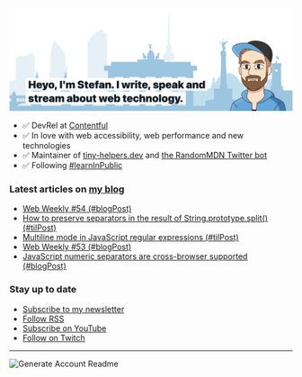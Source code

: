 <img alt="Heyo, I'm Stefan. I write and speak about web technology." src="https://raw.githubusercontent.com/stefanjudis/stefanjudis/main/screenshot.png">

- ✅ DevRel at [Contentful](https://www.contentful.com)
- ✅ In love with web accessibility, web performance and new technologies
- ✅ Maintainer of [tiny-helpers.dev](https://tiny-helpers.dev) and [the RandomMDN Twitter bot](https://twitter.com/randomMDN)
- ✅ Following [#learnInPublic](https://www.stefanjudis.com/today-i-learned/)
### Latest articles on [my blog](https://www.stefanjudis.com)

<!-- BLOG-POST-LIST:START -->
- [Web Weekly #54 &lpar;#blogPost&rpar;](https://www.stefanjudis.com/blog/web-weekly-54/)
- [How to preserve separators in the result of String.prototype.split&lpar;&rpar; &lpar;#tilPost&rpar;](https://www.stefanjudis.com/today-i-learned/how-to-preserve-separators-in-the-result-of-string-prototype-split/)
- [Multiline mode in JavaScript regular expressions &lpar;#tilPost&rpar;](https://www.stefanjudis.com/today-i-learned/multiline-mode-in-javascript-regular-expressions/)
- [Web Weekly #53 &lpar;#blogPost&rpar;](https://www.stefanjudis.com/blog/web-weekly-53/)
- [JavaScript numeric separators are cross-browser supported &lpar;#blogPost&rpar;](https://www.stefanjudis.com/blog/javascript-numeric-separators-are-cross-browser-supported/)
<!-- BLOG-POST-LIST:END -->

### Stay up to date

- [Subscribe to my newsletter](https://www.stefanjudis.com/newsletter/)
- [Follow RSS](https://www.stefanjudis.com/feeds/)
- [Subscribe on YouTube](https://youtube.com/c/stefanjudis)
- [Follow on Twitch](https://www.twitch.tv/stefanjudis)

---

![Generate Account Readme](https://github.com/stefanjudis/stefanjudis/workflows/Generate%20Account%20Readme/badge.svg)
